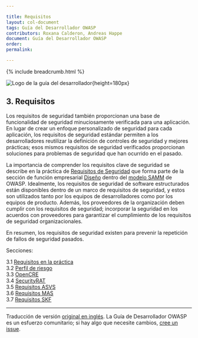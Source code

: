 ```yaml
---

title: Requisitos
layout: col-document
tags: Guía del Desarrollador OWASP
contributors: Roxana Calderon, Andreas Happe
document: Guía del Desarrollador OWASP
order:
permalink:

---
```


{% include breadcrumb.html %}

![Logo de la guía del desarrollador](../../assets/images/dg_logo.png "Guía del Desarrollador OWASP"){height=180px}

## 3. Requisitos

Los requisitos de seguridad también proporcionan una base de funcionalidad de seguridad minuciosamente verificada
para una aplicación.
En lugar de crear un enfoque personalizado de seguridad para cada aplicación,
los requisitos de seguridad estándar permiten a los desarrolladores reutilizar
la definición de controles de seguridad y mejores prácticas;
esos mismos requisitos de seguridad verificados proporcionan soluciones para problemas de seguridad
que han ocurrido en el pasado.

La importancia de comprender los requisitos clave de seguridad se describe en
la práctica de [Requisitos de Seguridad][sammdsr]
que forma parte de la sección de función empresarial [Diseño][sammd] dentro del [modelo SAMM][samm] de OWASP.
Idealmente, los requisitos de seguridad de software estructurados están disponibles dentro de
un marco de requisitos de seguridad,
y estos son utilizados tanto por los equipos de desarrolladores como por los equipos de producto.
Además, los proveedores de la organización deben cumplir con los requisitos de seguridad;
incorporar la seguridad en los acuerdos con proveedores para garantizar el cumplimiento de
los requisitos de seguridad organizacionales.

En resumen, los requisitos de seguridad existen para prevenir la repetición de fallos de seguridad pasados.

Secciones:

3.1 [Requisitos en la práctica](#requisitos-en-la-práctica)  
3.2 [Perfil de riesgo](#perfil-de-riesgo)  
3.3 [OpenCRE](#opencre)  
3.4 [SecurityRAT](#security-rat)  
3.5 [Requisitos ASVS](#requisitos-asvs)  
3.6 [Requisitos MAS](#requisitos-mas)  
3.7 [Requisitos SKF](#requisitos-skf)  

----
Traducción de versión [original en inglés][release0500].
La Guía de Desarrollador OWASP es un esfuerzo comunitario; si hay algo que necesite cambios, [cree un issue][issue0500].

[release0500]: https://github.com/OWASP/www-project-developer-guide/blob/main/release/05-requirements/00-toc.md
[issue0500]: https://github.com/OWASP/www-project-developer-guide/issues/new?labels=enhancement&template=request.md&title=Update:%2005-requirements/00-toc
[samm]: https://owaspsamm.org/about/
[sammd]: https://owaspsamm.org/model/design/
[sammdsr]: https://owaspsamm.org/model/design/security-requirements/
